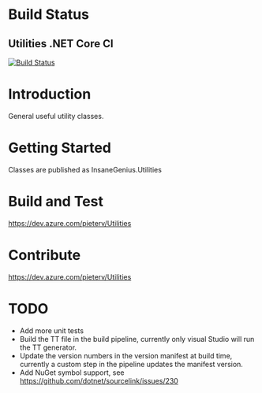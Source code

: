 # Build Status

## Utilities .NET Core CI
[![Build Status](https://dev.azure.com/pieterv/Utilities/_apis/build/status/Utilities%20-%20.NET%20Core%20-%20CI)](https://dev.azure.com/pieterv/Utilities/_build/latest?definitionId=12)

# Introduction
General useful utility classes.

# Getting Started
Classes are published as InsaneGenius.Utilities

# Build and Test
https://dev.azure.com/pieterv/Utilities

# Contribute
https://dev.azure.com/pieterv/Utilities

# TODO
- Add more unit tests
- Build the TT file in the build pipeline, currently only visual Studio will run the TT generator.
- Update the version numbers in the version manifest at build time, currently a custom step in the pipeline updates the manifest version.
- Add NuGet symbol support, see https://github.com/dotnet/sourcelink/issues/230